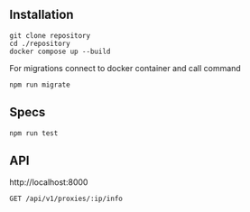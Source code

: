 ## Installation

```
git clone repository
cd ./repository
docker compose up --build
```

For migrations connect to docker container and call command

```
npm run migrate
```

## Specs

```
npm run test
```

## API

http://localhost:8000

```
GET /api/v1/proxies/:ip/info
```
